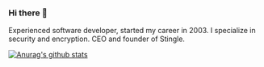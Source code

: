 ### Hi there 👋

Experienced software developer, started my career in 2003. 
I specialize in security and encryption. 
CEO and founder of Stingle.

[![Anurag's github stats](https://github-readme-stats.vercel.app/api?username=alexamiryan)](https://github.com/anuraghazra/github-readme-stats)
